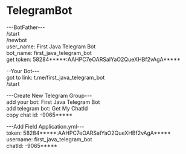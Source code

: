 # TelegramBot

---BotFather---  
/start  
/newbot  
user_name: First Java Telegram Bot  
bot_name: first_java_telegram_bot  
get token: 58284*****:AAHPC7eOARSaIYaO2QueXHBf2vAgA*****  

--Your Bot---  
got to link: t.me/first_java_telegram_bot  
/start  

---Create New Telegram Group---  
add your bot: First Java Telegram Bot  
add telegram bot: Get My ChatId  
copy chat id: -9065*****  

---Add Field Application.yml---  
token: 58284*****:AAHPC7eOARSaIYaO2QueXHBf2vAgA*****  
username: first_java_telegram_bot  
chatId: -9065*****  
